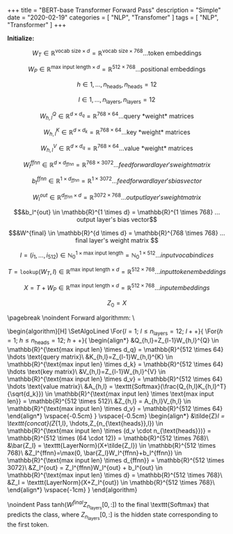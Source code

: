 +++
title = "BERT-base Transformer Forward Pass"
description = "Simple"
date = "2020-02-19"
categories = [ "NLP", "Transfomer" ]
tags = [
    "NLP",
    "Transformer"
]
+++


__Initialize:__

$$W_T \in \mathbb{R}^{\text{vocab size} \times d} = \mathbb{R}^{\text{vocab size} \times 768} ... \text{token embeddings}$$ 

$$W_P \in \mathbb{R}^{\text{max input length} \times d} = \mathbb{R}^{512 \times 768} ... \text{positional embeddings}$$

$$h \in {1,..., n_{\text{heads}}}, n_{\text{heads}}=12$$

$$l \in {1,..., n_{\text{layers}}},n_{\text{layers}}=12$$

$$W_{h,l}^Q \in \mathbb{R}^{d \times d_q} = \mathbb{R}^{768 \times 64} ...  \text{query *weight* matrices}$$

$$W_{h,l}^K \in \mathbb{R}^{d \times d_k} = \mathbb{R}^{768 \times 64} ...  \text{key *weight* matrices}$$

$$W_{h,l}^V \in \mathbb{R}^{d \times d_q} = \mathbb{R}^{768 \times 64} ...  \text{value *weight* matrices}$$ 

$$W_l^{ffnn} \in \mathbb{R}^{d \times d_{ffnn}} = \mathbb{R}^{768 \times 3072} ...  feedforward layer's weight matrix$$

$$b_l^{ffnn} \in \mathbb{R}^{1 \times d_{ffnn}} = \mathbb{R}^{1 \times 3072} ...  feedforward layer's bias vector$$

$$W_l^{out} \in \mathbb{R}^{d_{ffnn} \times d} = \mathbb{R}^{3072 \times 768} ...  output layer's weight matrix$$ 

$$&b_l^{out} \in \mathbb{R}^{1 \times d} = \mathbb{R}^{1 \times 768} ...  output layer's bias vector$$

$$&W^{final} \in \mathbb{R}^{d \times d} = \mathbb{R}^{768 \times 768} ... final layer's weight matrix
$$

$$I=(i_1,\hdots,i_{512}) \in \mathbb{N}_0^{1 \times \text{max input length}} = \mathbb{N}_0^{1 \times 512} ...  input vocab indices$$

$$T=\texttt{lookup}(W_T,I) \in \mathbb{R}^{\text{max input length} \times d} = \mathbb{R}^{512 \times 768} ...  input token embeddings$$

$$X = T + W_P  \in \mathbb{R}^{\text{max input length} \times d} = \mathbb{R}^{512 \times 768} ...  input embeddings$$

$$Z_0=X$$


\pagebreak 
\noindent Forward algorithmm: \\

\begin{algorithm}[H]
\SetAlgoLined
  \For{$l=1;\ l \leq n_{\text{layers}}=12;\ l++$}{
       \For{$h=1;\ h \leq n_{\text{heads}}=12;\ h++$}{
        \begin{align*}
        &Q_{h,l}=Z_{l-1}W_{h,l}^{Q} \in \mathbb{R}^{\text{max input len} \times d_q} = \mathbb{R}^{512 \times 64} \hdots \text{query matrix}\\
        &K_{h,l}=Z_{l-1}W_{h,l}^{K} \in \mathbb{R}^{\text{max input len} \times d_k} = \mathbb{R}^{512 \times 64} \hdots \text{key matrix}\\
        &V_{h,l}=Z_{l-1}W_{h,l}^{V} \in \mathbb{R}^{\text{max input len} \times d_v} = \mathbb{R}^{512 \times 64} \hdots \text{value matrix}\\
        &A_{h,l} = \texttt{Softmax}(\frac{Q_{h,l}K_{h,l}^T}{\sqrt{d_k}}) \in \mathbb{R}^{\text{max input len} \times \text{max input len}} = \mathbb{R}^{512 \times 512}\\
        &Z_{h,l} = A_{h,l}V_{h,l} \in \mathbb{R}^{\text{max input len} \times d_v} = \mathbb{R}^{512 \times 64}
        \end{align*}
        \vspace{-0.5cm}
       }
    \vspace{-0.5cm}
    \begin{align*}
    &\tilde{Z}_l = \texttt{concat}(Z_{1,l}, \hdots,Z_{n_{\text{heads}},l}) \in \mathbb{R}^{\text{max input len} \times (d_v \cdot n_{\text{heads}})} = \mathbb{R}^{512 \times (64 \cdot 12)} = \mathbb{R}^{512 \times 768}\\
    &\bar{Z_l} = \texttt{LayerNorm}(X+\tilde{Z_l}) \in \mathbb{R}^{512 \times 768}\\
    &Z_l^{ffnn}=\max(0, \bar{Z_l}W_l^{ffnn}+b_l^{ffnn}) \in \mathbb{R}^{\text{max input len} \times d_{ffnn}} = \mathbb{R}^{512 \times 3072}\\
    &Z_l^{out} = Z_l^{ffnn}W_l^{out} + b_l^{out} \in  \mathbb{R}^{\text{max input len} \times d} = \mathbb{R}^{512 \times 768}\\
    &Z_l = \texttt{LayerNorm}(X+Z_l^{out}) \in \mathbb{R}^{512 \times 768}\\
    \end{align*}
    \vspace{-1cm}
 }
\end{algorithm}

\noindent Pass $\text{tanh}(W^{final}Z_{n_{\text{layers}}}[0,:])$ to the final \texttt{Softmax} that predicts the class, where $Z_{n_{\text{layers}}}[0,:]$ is the hidden state corresponding to the first token.

